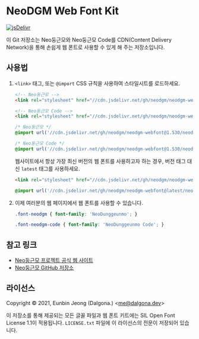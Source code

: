 # NeoDGM Web Font Kit

[![jsDelivr](https://data.jsdelivr.com/v1/package/gh/neodgm/neodgm-webfont/badge)](https://www.jsdelivr.com/package/gh/neodgm/neodgm-webfont)

이 Git 저장소는 Neo둥근모와 Neo둥근모 Code를 CDN(Content Delivery Network)을
통해 손쉽게 웹 폰트로 사용할 수 있게 해 주는 저장소입니다.

## 사용법

1. `<link>` 태그, 또는 `@import` CSS 규칙을 사용하여 스타일시트를 로드하세요.

    ```html
    <!-- Neo둥근모 -->
    <link rel="stylesheet" href="//cdn.jsdelivr.net/gh/neodgm/neodgm-webfont@1.530/neodgm/style.css">

    <!-- Neo둥근모 Code -->
    <link rel="stylesheet" href="//cdn.jsdelivr.net/gh/neodgm/neodgm-webfont@1.530/neodgm_code/style.css">
    ```

    ```css
    /* Neo둥근모 */
    @import url('//cdn.jsdelivr.net/gh/neodgm/neodgm-webfont@1.530/neodgm/style.css');

    /* Neo둥근모 Code */
    @import url('//cdn.jsdelivr.net/gh/neodgm/neodgm-webfont@1.530/neodgm_code/style.css');
    ```

    웹사이트에서 항상 가장 최신 버전의 웹 폰트를 사용하고자 하는 경우, 버전
    태그 대신 `latest` 태그를 사용하세요.

    ```html
    <link rel="stylesheet" href="//cdn.jsdelivr.net/gh/neodgm/neodgm-webfont@latest/neodgm/style.css">
    ```

    ```css
    @import url('//cdn.jsdelivr.net/gh/neodgm/neodgm-webfont@latest/neodgm/style.css');
    ```

2. 이제 여러분의 웹 페이지에서 웹 폰트를 사용할 수 있습니다.

    ```css
    .font-neodgm { font-family: 'NeoDunggeunmo'; }

    .font-neodgm-code { font-family: 'NeoDunggeunmo Code'; }
    ```

## 참고 링크

- [Neo둥근모 프로젝트 공식 웹 사이트](https://neodgm.dalgona.dev)
- [Neo둥근모 GitHub 저장소](https://github.com/neodgm/neodgm)

## 라이선스

Copyright &copy; 2021, Eunbin Jeong (Dalgona.) &lt;me@dalgona.dev&gt;

이 저장소를 통해 제공되는 모든 글꼴 파일과 웹 폰트 키트에는 SIL Open Font
License 1.1이 적용됩니다. `LICENSE.txt` 파일에 이 라이선스의 전문이 저장되어
있습니다.
